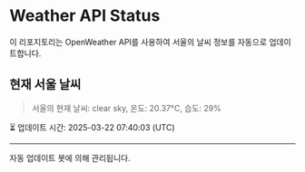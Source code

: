 
# Weather API Status

이 리포지토리는 OpenWeather API를 사용하여 서울의 날씨 정보를 자동으로 업데이트합니다.

## 현재 서울 날씨
> 서울의 현재 날씨: clear sky, 온도: 20.37°C, 습도: 29%

⏳ 업데이트 시간: 2025-03-22 07:40:03 (UTC)

---
자동 업데이트 봇에 의해 관리됩니다.
